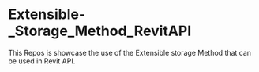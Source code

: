 # Extensible-_Storage_Method_RevitAPI
This Repos is showcase the use of the Extensible storage Method that can be used in Revit API.
